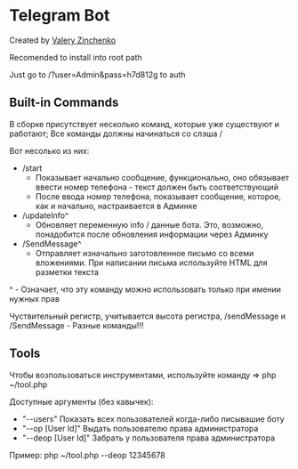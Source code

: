 # Telegram Bot
Created by <a href="https://vk.com/framemuse" target="_blank">Valery Zinchenko</a>

Recomended to install into root path

Just go to /?user=Admin&pass=h7d812g to auth

## Built-in Commands

В сборке присутствует несколько команд, которые уже существуют и работают; Все команды должны начинаться со слэша /

Вот несолько из них:
- /start
    * Показывает начально сообщение, функционально, оно обязывает ввести номер телефона - текст должен быть соответствующий
    * После ввода номер телефона, показывает сообщение, которое, как и начально, настраивается в Админке
- /updateInfo^
    * Обновляет переменную info / данные бота. Это, возможно, понадобится после обновления информации через Админку
- /SendMessage^
    * Отправляет изначально заготовленное письмо со всеми вложениями. При написании письма используйте HTML для разметки текста

^ - Означает, что эту команду можно использовать только при имении нужных прав

Чуствительный регистр, учитывается высота регистра, /sendMessage и /SendMessage - Разные команды!!!

## Tools

Чтобы возпользоваться инструментами, используйте команду => php ~/tool.php

Доступные аргументы (без кавычек):
- "--users" Показать всех пользователей когда-либо писывашие боту
- "--op [User Id]" Выдать пользователю права администратора
- "--deop [User Id]" Забрать у пользователя права администратора

Пример: php ~/tool.php --deop 12345678

